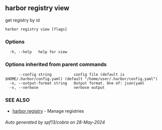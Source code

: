 ## harbor registry view

get registry by id

```
harbor registry view [flags]
```

### Options

```
  -h, --help   help for view
```

### Options inherited from parent commands

```
      --config string          config file (default is $HOME/.harbor/config.yaml) (default "/home/user/.harbor/config.yaml")
  -o, --output-format string   Output format. One of: json|yaml
  -v, --verbose                verbose output
```

### SEE ALSO

* [harbor registry](harbor_registry.md)	 - Manage registries

###### Auto generated by spf13/cobra on 28-May-2024
